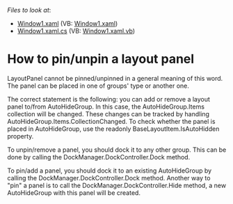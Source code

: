 <!-- default file list -->
*Files to look at*:

* [Window1.xaml](./CS/CreateAutoHiddenPanels/Window1.xaml) (VB: [Window1.xaml](./VB/CreateAutoHiddenPanels/Window1.xaml))
* [Window1.xaml.cs](./CS/CreateAutoHiddenPanels/Window1.xaml.cs) (VB: [Window1.xaml.vb](./VB/CreateAutoHiddenPanels/Window1.xaml.vb))
<!-- default file list end -->
# How to pin/unpin a layout panel


<p>LayoutPanel cannot be pinned/unpinned in a general meaning of this word. The panel can be placed in one of groups' type or another one. </p><p>The correct statement is the following: you can add or remove a layout panel to/from AutoHideGroup. In this case, the AutoHideGroup.Items collection will be changed. These changes can be tracked by handling AutoHideGroup.Items.CollectionChanged. To check whether the panel is placed in AutoHideGroup, use the readonly BaseLayoutItem.IsAutoHidden property.</p><p>To unpin/remove a panel, you should dock it to any other group. This can be done by calling the DockManager.DockController.Dock method.</p><p>To pin/add a panel, you should dock it to an existing AutoHideGroup by calling the DockManager.DockController.Dock method. Another way to "pin" a panel is to call the DockManager.DockController.Hide method, a new AutoHideGroup with this panel will be created.</p>

<br/>



